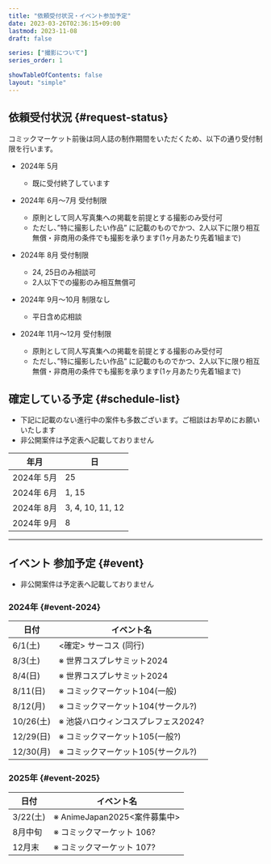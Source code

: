 ```yaml
---
title: "依頼受付状況・イベント参加予定"
date: 2023-03-26T02:36:15+09:00
lastmod: 2023-11-08
draft: false

series: ["撮影について"]
series_order: 1

showTableOfContents: false
layout: "simple"
---
```


## 依頼受付状況 {#request-status}

コミックマーケット前後は同人誌の制作期間をいただくため、以下の通り受付制限を行います。

- 2024年 5月 
  - 既に受付終了しています

- 2024年 6月〜7月 受付制限
  - 原則として同人写真集への掲載を前提とする撮影のみ受付可
  - ただし、”特に撮影したい作品” に記載のものでかつ、2人以下に限り相互無償・非商用の条件でも撮影を承ります(1ヶ月あたり先着1組まで)

- 2024年 8月 受付制限
  - 24, 25日のみ相談可
  - 2人以下での撮影のみ相互無償可

- 2024年 9月〜10月 制限なし
  - 平日含め応相談

- 2024年 11月〜12月 受付制限
  - 原則として同人写真集への掲載を前提とする撮影のみ受付可
  - ただし、”特に撮影したい作品” に記載のものでかつ、2人以下に限り相互無償・非商用の条件でも撮影を承ります(1ヶ月あたり先着1組まで)

## 確定している予定 {#schedule-list}

- 下記に記載のない進行中の案件も多数ございます。ご相談はお早めにお願いいたします
- 非公開案件は予定表へ記載しておりません

| 年月       | 日               |
| ---------- | ---------------- |
| 2024年 5月 | 25           |
| 2024年 6月 | 1, 15            |
| 2024年 8月 | 3, 4, 10, 11, 12 |
| 2024年 9月 | 8                |

---

## イベント 参加予定 {#event}

- 非公開案件は予定表へ記載しておりません

### 2024年 {#event-2024}

| 日付      | イベント名                          |
| --------- | ----------------------------------- |
| 6/1(土)   | <確定> サーコス (同行)              |
| 8/3(土)   | ※ 世界コスプレサミット2024          |
| 8/4(日)   | ※ 世界コスプレサミット2024          |
| 8/11(日)  | ※ コミックマーケット104(一般)       |
| 8/12(月)  | ※ コミックマーケット104(サークル?)  |
| 10/26(土) | ※ 池袋ハロウィンコスプレフェス2024? |
| 12/29(日) | ※ コミックマーケット105(一般?)      |
| 12/30(月) | ※ コミックマーケット105(サークル?)  |

### 2025年 {#event-2025}

| 日付     | イベント名                   |
| -------- | ---------------------------- |
| 3/22(土) | ※ AnimeJapan2025<案件募集中> |
| 8月中旬  | ※ コミックマーケット 106?    |
| 12月末   | ※ コミックマーケット 107?    |